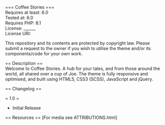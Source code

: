 === Coffee Stories ===
<br>Requires at least: 6.0
<br>Tested at: 6.0
<br>Requires PHP: 8.1
<br>License: ______
<br>License URI: 

This repository and its contents are protected by copyright law. Please submit a request to the owner if you wish to utilise the theme and/or its components/code for your own work.

== Description ==
<br>Welcome to Coffee Stories. A hub for your tales, and from those around the world, all shared over a cup of Joe. The theme is fully responsive and optimised, and built using HTML5, CSS3 (SCSS), JavaScript and jQuery.

== Changelog ==

= 1.0 =
 * Initial Release

== Resources ==
[For media see ATTRIBUTIONS.html]
